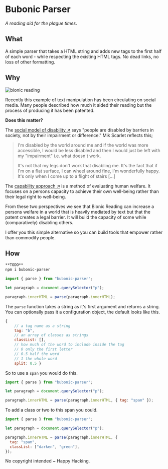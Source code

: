 # Bubonic Parser

_A reading aid for the plague times_.

## What

A simple parser that takes a HTML string and adds new tags to the first half of each word - while respecting the existing HTML tags. No dead links, no loss of other formatting.

## Why

![bionic reading](../media/bionicText.jpg?raw=true)

Recently this example of text manipulation has been circulating on social media. Many people described how much it aided their reading but the process of producing it has been patented.

**Does this matter?**

The [social model of disability ↗](https://www.scope.org.uk/about-us/social-model-of-disability/) says "people are disabled by barriers in society, not by their impairment or difference." Mik Scarlet reflects this;

> I'm disabled by the world around me and if the world was more accessible, I would be less disabled and then I would just be left with my "impairment" i.e. what doesn't work.
>
> It's not that my legs don't work that disabling me. It's the fact that if I'm on a flat surface, I can wheel around fine, I'm wonderfully happy. It's only when I come up to a flight of stairs [...]

The [capability approach ↗](https://en.wikipedia.org/wiki/Capability_approach#Key_terms) is a method of evaluating human welfare. It focuses on a persons capacity to achieve their own well-being rather than their legal right to well-being.

From these two perspectives we see that Bionic Reading can increase a persons welfare in a world that is heavily mediated by text but that the patent creates a legal barrier. It will build the capacity of some while (comparatively) disabling others.

I offer you this simple alternative so you can build tools that empower rather than commodify people.

## How

```sh
**TODO**
npm i bubonic-parser
```

```js
import { parse } from "bubonic-parser";

let paragraph = document.querySelector("p");

paragraph.innerHTML = parse(paragraph.innerHTML);
```

The `parse` function takes a string as it's first argument and returns a string. You can optionally pass it a configuration object, the default looks like this.

```js
{
	// a tag name as a string
	tag: "b",
	// an array of classes as strings
	classList: [],
	// how much of the word to include inside the tag
	// 0 only the first letter
	// 0.5 half the word
	// 1 the whole word
	split: 0.5 }
```

So to use a `span` you would do this.

```js
import { parse } from "bubonic-parser";

let paragraph = document.querySelector("p");

paragraph.innerHTML = parse(paragraph.innerHTML, { tag: "span" });
```

To add a class or two to this span you could.

```js
import { parse } from "bubonic-parser";

let paragraph = document.querySelector("p");

paragraph.innerHTML = parse(paragraph.innerHTML, {
  tag: "span",
  classList: ["darken", "green"],
});
```

No copyright intended ~ Happy Hacking.
